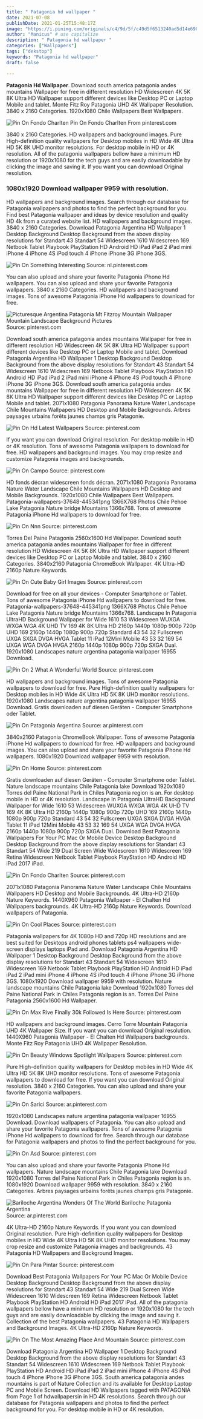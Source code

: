 ```yaml
---
title: " Patagonia hd wallpaper "
date: 2021-07-08
publishDate: 2021-01-25T15:48:17Z
image: "https://i.pinimg.com/originals/c4/9d/5f/c49d5f6513240ad5d14e690c24486679.jpg"
author: "Manicus" # use capitalize
description: " Patagonia hd wallpaper "
categories: ["Wallpapers"]
tags: ["dekstop"]
keywords: "Patagonia hd wallpaper"
draft: false

---
```



**Patagonia Hd Wallpaper**. Download south america patagonia andes mountains Wallpaper for free in different resolution HD Widescreen 4K 5K 8K Ultra HD Wallpaper support different devices like Desktop PC or Laptop Mobile and tablet. Monte Fitz Roy Patagonia UHD 4K Wallpaper Resolution. 3840 x 2160 Categories. 1920x1080 Chile Wallpapers Best Wallpapers.

![Pin On Fondo Charlten](https://i.pinimg.com/originals/14/27/e0/1427e007887e0a1c0a4c781d87bbbeaa.jpg "Pin On Fondo Charlten")
Pin On Fondo Charlten From pinterest.com


3840 x 2160 Categories. HD wallpapers and background images. Pure High-definition quality wallpapers for Desktop mobiles in HD Wide 4K Ultra HD 5K 8K UHD monitor resolutions. For desktop mobile in HD or 4K resolution. All of the patagonia wallpapers bellow have a minimum HD resolution or 1920x1080 for the tech guys and are easily downloadable by clicking the image and saving it. If you want you can download Original resolution.

### 1080x1920 Download wallpaper 9959 with resolution.

HD wallpapers and background images. Search through our database for Patagonia wallpapers and photos to find the perfect background for you. Find best Patagonia wallpaper and ideas by device resolution and quality HD 4k from a curated website list. HD wallpapers and background images. 3840 x 2160 Categories. Download Patagonia Argentina HD Wallpaper 1 Desktop Background Desktop Background from the above display resolutions for Standart 43 Standart 54 Widescreen 1610 Widescreen 169 Netbook Tablet Playbook PlayStation HD Android HD iPad iPad 2 iPad mini iPhone 4 iPhone 4S iPod touch 4 iPhone iPhone 3G iPhone 3GS.


![Pin On Something Interesting](https://i.pinimg.com/originals/b2/4c/35/b24c35c4c1995fbe44d2459d6aa11506.jpg "Pin On Something Interesting")
Source: nl.pinterest.com

You can also upload and share your favorite Patagonia iPhone Hd wallpapers. You can also upload and share your favorite Patagonia wallpapers. 3840 x 2160 Categories. HD wallpapers and background images. Tons of awesome Patagonia iPhone Hd wallpapers to download for free.

![Picturesque Argentina Patagonia Mt Fitzroy Mountain Wallpaper Mountain Landscape Background Pictures](https://i.pinimg.com/474x/8a/6d/a2/8a6da296d66b5a7b6dc3b3330e2d0217.jpg "Picturesque Argentina Patagonia Mt Fitzroy Mountain Wallpaper Mountain Landscape Background Pictures")
Source: pinterest.com

Download south america patagonia andes mountains Wallpaper for free in different resolution HD Widescreen 4K 5K 8K Ultra HD Wallpaper support different devices like Desktop PC or Laptop Mobile and tablet. Download Patagonia Argentina HD Wallpaper 1 Desktop Background Desktop Background from the above display resolutions for Standart 43 Standart 54 Widescreen 1610 Widescreen 169 Netbook Tablet Playbook PlayStation HD Android HD iPad iPad 2 iPad mini iPhone 4 iPhone 4S iPod touch 4 iPhone iPhone 3G iPhone 3GS. Download south america patagonia andes mountains Wallpaper for free in different resolution HD Widescreen 4K 5K 8K Ultra HD Wallpaper support different devices like Desktop PC or Laptop Mobile and tablet. 2071x1080 Patagonia Panorama Nature Water Landscape Chile Mountains Wallpapers HD Desktop and Mobile Backgrounds. Arbres paysages urbains forêts jaunes champs gris Patagonie.

![Pin On Hd Latest Wallpapers](https://i.pinimg.com/originals/30/20/fd/3020fdc40dad79b45396cccf766709cd.jpg "Pin On Hd Latest Wallpapers")
Source: pinterest.com

If you want you can download Original resolution. For desktop mobile in HD or 4K resolution. Tons of awesome Patagonia wallpapers to download for free. HD wallpapers and background images. You may crop resize and customize Patagonia images and backgrounds.

![Pin On Campo](https://i.pinimg.com/originals/b2/37/7f/b2377fbfc9f017acbba4028af90c0852.jpg "Pin On Campo")
Source: pinterest.com

HD fonds décran widescreen fonds décran. 2071x1080 Patagonia Panorama Nature Water Landscape Chile Mountains Wallpapers HD Desktop and Mobile Backgrounds. 1920x1080 Chile Wallpapers Best Wallpapers. Patagonia-wallpapers-37648-445341png 1366X768 Photos Chile Pehoe Lake Patagonia Nature bridge Mountains 1366x768. Tons of awesome Patagonia iPhone Hd wallpapers to download for free.

![Pin On Nnn](https://i.pinimg.com/originals/de/93/8a/de938a882f6230c7c24f153449c20ee4.jpg "Pin On Nnn")
Source: pinterest.com

Torres Del Paine Patagonia 2560x1600 Hd Wallpaper. Download south america patagonia andes mountains Wallpaper for free in different resolution HD Widescreen 4K 5K 8K Ultra HD Wallpaper support different devices like Desktop PC or Laptop Mobile and tablet. 3840 x 2160 Categories. 3840x2160 Patagonia ChromeBook Wallpaper. 4K Ultra-HD 2160p Nature Keywords.

![Pin On Cute Baby Girl Images](https://i.pinimg.com/originals/eb/a6/b2/eba6b2384014afac785cb043d19e6e76.png "Pin On Cute Baby Girl Images")
Source: pinterest.com

Download for free on all your devices - Computer Smartphone or Tablet. Tons of awesome Patagonia iPhone Hd wallpapers to download for free. Patagonia-wallpapers-37648-445341png 1366X768 Photos Chile Pehoe Lake Patagonia Nature bridge Mountains 1366x768. Landscape In Patagonia UltraHD Background Wallpaper for Wide 1610 53 Widescreen WUXGA WXGA WGA 4K UHD TV 169 4K 8K Ultra HD 2160p 1440p 1080p 900p 720p UHD 169 2160p 1440p 1080p 900p 720p Standard 43 54 32 Fullscreen UXGA SXGA DVGA HVGA Tablet 11 iPad 12Mini Mobile 43 53 32 169 54 UXGA WGA DVGA HVGA 2160p 1440p 1080p 900p 720p SXGA Dual. 1920x1080 Landscapes nature argentina patagonia wallpaper 16955 Download.

![Pin On 2 What A Wonderful World](https://i.pinimg.com/736x/70/f3/d0/70f3d023a87d36e57982638dce1317ac.jpg "Pin On 2 What A Wonderful World")
Source: pinterest.com

HD wallpapers and background images. Tons of awesome Patagonia wallpapers to download for free. Pure High-definition quality wallpapers for Desktop mobiles in HD Wide 4K Ultra HD 5K 8K UHD monitor resolutions. 1920x1080 Landscapes nature argentina patagonia wallpaper 16955 Download. Gratis downloaden auf diesen Geräten - Computer Smartphone oder Tablet.

![Pin On Patagonia Argentina](https://i.pinimg.com/originals/79/d7/41/79d741753b895a29f9ce67c4efdba5db.jpg "Pin On Patagonia Argentina")
Source: ar.pinterest.com

3840x2160 Patagonia ChromeBook Wallpaper. Tons of awesome Patagonia iPhone Hd wallpapers to download for free. HD wallpapers and background images. You can also upload and share your favorite Patagonia iPhone Hd wallpapers. 1080x1920 Download wallpaper 9959 with resolution.

![Pin On Home](https://i.pinimg.com/originals/24/61/67/2461678d13711f56aaf88de2ea06c210.png "Pin On Home")
Source: pinterest.com

Gratis downloaden auf diesen Geräten - Computer Smartphone oder Tablet. Nature landscape mountains Chile Patagonia lake Download 1920x1080 Torres del Paine National Park in Chiles Patagonia region is an. For desktop mobile in HD or 4K resolution. Landscape In Patagonia UltraHD Background Wallpaper for Wide 1610 53 Widescreen WUXGA WXGA WGA 4K UHD TV 169 4K 8K Ultra HD 2160p 1440p 1080p 900p 720p UHD 169 2160p 1440p 1080p 900p 720p Standard 43 54 32 Fullscreen UXGA SXGA DVGA HVGA Tablet 11 iPad 12Mini Mobile 43 53 32 169 54 UXGA WGA DVGA HVGA 2160p 1440p 1080p 900p 720p SXGA Dual. Download Best Patagonia Wallpapers For Your PC Mac Or Mobile Device Desktop Background Desktop Background from the above display resolutions for Standart 43 Standart 54 Wide 219 Dual Screen Wide Widescreen 1610 Widescreen 169 Retina Widescreen Netbook Tablet Playbook PlayStation HD Android HD iPad 2017 iPad.

![Pin On Fondo Charlten](https://i.pinimg.com/originals/14/27/e0/1427e007887e0a1c0a4c781d87bbbeaa.jpg "Pin On Fondo Charlten")
Source: pinterest.com

2071x1080 Patagonia Panorama Nature Water Landscape Chile Mountains Wallpapers HD Desktop and Mobile Backgrounds. 4K Ultra-HD 2160p Nature Keywords. 1440X960 Patagonia Wallpaper - El Chalten Hd Wallpapers backgrounds. 4K Ultra-HD 2160p Nature Keywords. Download wallpapers of Patagonia.

![Pin On Cool Places](https://i.pinimg.com/originals/c2/4d/58/c24d584a467bf6aabda27aa61bcfb61c.jpg "Pin On Cool Places")
Source: pinterest.com

Patagonia wallpapers for 4K 1080p HD and 720p HD resolutions and are best suited for Desktops android phones tablets ps4 wallpapers wide-screen displays laptops iPad and. Download Patagonia Argentina HD Wallpaper 1 Desktop Background Desktop Background from the above display resolutions for Standart 43 Standart 54 Widescreen 1610 Widescreen 169 Netbook Tablet Playbook PlayStation HD Android HD iPad iPad 2 iPad mini iPhone 4 iPhone 4S iPod touch 4 iPhone iPhone 3G iPhone 3GS. 1080x1920 Download wallpaper 9959 with resolution. Nature landscape mountains Chile Patagonia lake Download 1920x1080 Torres del Paine National Park in Chiles Patagonia region is an. Torres Del Paine Patagonia 2560x1600 Hd Wallpaper.

![Pin On Max Rive Finally 30k Followed Is Here](https://i.pinimg.com/originals/05/37/43/0537430628e117591c3d9382101c8798.jpg "Pin On Max Rive Finally 30k Followed Is Here")
Source: pinterest.com

HD wallpapers and background images. Cerro Torre Mountain Patagonia UHD 4K Wallpaper Size. If you want you can download Original resolution. 1440X960 Patagonia Wallpaper - El Chalten Hd Wallpapers backgrounds. Monte Fitz Roy Patagonia UHD 4K Wallpaper Resolution.

![Pin On Beauty Windows Spotlight Wallpapers](https://i.pinimg.com/originals/e9/1d/07/e91d0773d5ad6be398113cbc1d17e7a0.jpg "Pin On Beauty Windows Spotlight Wallpapers")
Source: pinterest.com

Pure High-definition quality wallpapers for Desktop mobiles in HD Wide 4K Ultra HD 5K 8K UHD monitor resolutions. Tons of awesome Patagonia wallpapers to download for free. If you want you can download Original resolution. 3840 x 2160 Categories. You can also upload and share your favorite Patagonia wallpapers.

![Pin On Sarici](https://i.pinimg.com/originals/81/ee/bd/81eebde75a6e68db8b16eaa57969ba37.jpg "Pin On Sarici")
Source: ar.pinterest.com

1920x1080 Landscapes nature argentina patagonia wallpaper 16955 Download. Download wallpapers of Patagonia. You can also upload and share your favorite Patagonia wallpapers. Tons of awesome Patagonia iPhone Hd wallpapers to download for free. Search through our database for Patagonia wallpapers and photos to find the perfect background for you.

![Pin On Asd](https://i.pinimg.com/originals/8c/01/e6/8c01e622bd6935af95461e2071ba0a37.jpg "Pin On Asd")
Source: pinterest.com

You can also upload and share your favorite Patagonia iPhone Hd wallpapers. Nature landscape mountains Chile Patagonia lake Download 1920x1080 Torres del Paine National Park in Chiles Patagonia region is an. 1080x1920 Download wallpaper 9959 with resolution. 3840 x 2160 Categories. Arbres paysages urbains forêts jaunes champs gris Patagonie.

![Bariloche Argentina Wonders Of The World Bariloche Patagonia Argentina](https://i.pinimg.com/originals/25/27/9c/25279c1654fa54c396e89ef24e4c2887.jpg "Bariloche Argentina Wonders Of The World Bariloche Patagonia Argentina")
Source: ar.pinterest.com

4K Ultra-HD 2160p Nature Keywords. If you want you can download Original resolution. Pure High-definition quality wallpapers for Desktop mobiles in HD Wide 4K Ultra HD 5K 8K UHD monitor resolutions. You may crop resize and customize Patagonia images and backgrounds. 43 Patagonia HD Wallpapers and Background Images.

![Pin On Para Pintar](https://i.pinimg.com/originals/a6/71/3d/a6713d5a3916e462dda9dbbc554fe788.jpg "Pin On Para Pintar")
Source: pinterest.com

Download Best Patagonia Wallpapers For Your PC Mac Or Mobile Device Desktop Background Desktop Background from the above display resolutions for Standart 43 Standart 54 Wide 219 Dual Screen Wide Widescreen 1610 Widescreen 169 Retina Widescreen Netbook Tablet Playbook PlayStation HD Android HD iPad 2017 iPad. All of the patagonia wallpapers bellow have a minimum HD resolution or 1920x1080 for the tech guys and are easily downloadable by clicking the image and saving it. Collection of the best Patagonia wallpapers. 43 Patagonia HD Wallpapers and Background Images. 4K Ultra-HD 2160p Nature Keywords.

![Pin On The Most Amazing Place And Mountain](https://i.pinimg.com/originals/c4/9d/5f/c49d5f6513240ad5d14e690c24486679.jpg "Pin On The Most Amazing Place And Mountain")
Source: pinterest.com

Download Patagonia Argentina HD Wallpaper 1 Desktop Background Desktop Background from the above display resolutions for Standart 43 Standart 54 Widescreen 1610 Widescreen 169 Netbook Tablet Playbook PlayStation HD Android HD iPad iPad 2 iPad mini iPhone 4 iPhone 4S iPod touch 4 iPhone iPhone 3G iPhone 3GS. South america patagonia andes mountains is part of Nature Collection and its available for Desktop Laptop PC and Mobile Screen. Download HD Wallpapers tagged with PATAGONIA from Page 1 of hdwallpapersin in HD 4K resolutions. Search through our database for Patagonia wallpapers and photos to find the perfect background for you. For desktop mobile in HD or 4K resolution.

